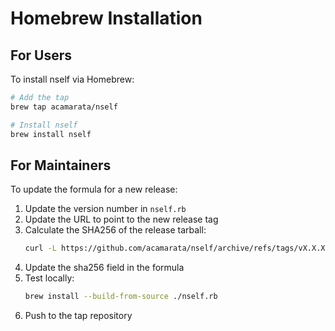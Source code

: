 # Homebrew Installation

## For Users

To install nself via Homebrew:

```bash
# Add the tap
brew tap acamarata/nself

# Install nself
brew install nself
```

## For Maintainers

To update the formula for a new release:

1. Update the version number in `nself.rb`
2. Update the URL to point to the new release tag
3. Calculate the SHA256 of the release tarball:
   ```bash
   curl -L https://github.com/acamarata/nself/archive/refs/tags/vX.X.X.tar.gz | shasum -a 256
   ```
4. Update the sha256 field in the formula
5. Test locally:
   ```bash
   brew install --build-from-source ./nself.rb
   ```
6. Push to the tap repository
